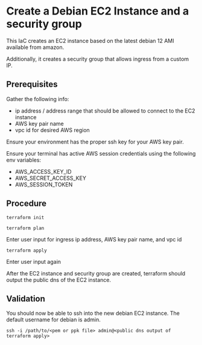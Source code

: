 # Create a Debian EC2 Instance and a security group

This IaC creates an EC2 instance based on the latest debian 12 AMI available from amazon.

Additionally, it creates a security group that allows ingress from a custom IP.

## Prerequisites

Gather the following info:
 * ip address / address range that should be allowed to connect to the EC2 instance
 * AWS key pair name
 * vpc id for desired AWS region

Ensure your environment has the proper ssh key for your AWS key pair.

Ensure your terminal has active AWS session credentials using the following env variables:
 * AWS_ACCESS_KEY_ID
 * AWS_SECRET_ACCESS_KEY
 * AWS_SESSION_TOKEN

## Procedure

```terraform init```

```terraform plan```

Enter user input for ingress ip address, AWS key pair name, and vpc id

```terraform apply```

Enter user input again

After the EC2 instance and security group are created, terraform should output the public dns of the EC2 instance.

## Validation

You should now be able to ssh into the new debian EC2 instance. The default username for debian is admin.

```ssh -i /path/to/<pem or ppk file> admin@<public dns output of terraform apply>```
